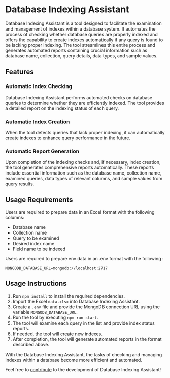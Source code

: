 # Database Indexing Assistant

Database Indexing Assistant is a tool designed to facilitate the examination and management of indexes within a database system. It automates the process of checking whether database queries are properly indexed and offers the capability to create indexes automatically if any query is found to be lacking proper indexing. The tool streamlines this entire process and generates automated reports containing crucial information such as database name, collection, query details, data types, and sample values.

## Features

### Automatic Index Checking
Database Indexing Assistant performs automated checks on database queries to determine whether they are efficiently indexed. The tool provides a detailed report on the indexing status of each query.

### Automatic Index Creation
When the tool detects queries that lack proper indexing, it can automatically create indexes to enhance query performance in the future.

### Automatic Report Generation
Upon completion of the indexing checks and, if necessary, index creation, the tool generates comprehensive reports automatically. These reports include essential information such as the database name, collection name, examined queries, data types of relevant columns, and sample values from query results.

## Usage Requirements

Users are required to prepare data in an Excel format with the following columns:

- Database name
- Collection name
- Query to be examined
- Desired index name
- Field name to be indexed

Users are required to prepare env data in an .env format with the following :

```MONGODB_DATABASE_URL=mongodb://localhost:2717```

## Usage Instructions

1. Run `npm install` to install the required dependencies.
2. Import the Excel `data.xlsx` into Database Indexing Assistant.
3. Create a `.env` file and provide the MongoDB connection URL using the variable `MONGODB_DATABASE_URL`.
4. Run the tool by executing `npm run start`.
5. The tool will examine each query in the list and provide index status reports.
6. If needed, the tool will create new indexes.
7. After completion, the tool will generate automated reports in the format described above.


With the Database Indexing Assistant, the tasks of checking and managing indexes within a database become more efficient and automated.

Feel free to [contribute](CONTRIBUTING.md) to the development of Database Indexing Assistant!
